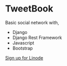 # TweetBook

Basic social network with,

- Django
- Django Rest Framework
- Javascript
- Bootstrap

<a href="https://www.linode.com/?r=e3104a30f05cc67a5005ba8c61e22122cf208549" target="_blank">Sign up for Linode</a>
